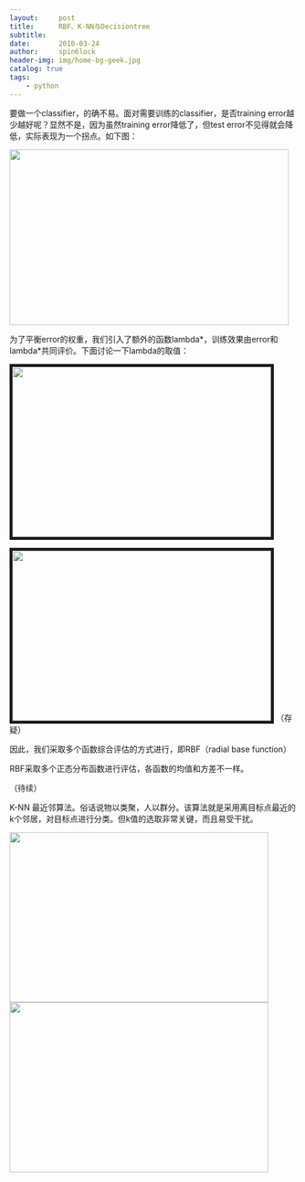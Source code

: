 ```yaml
---
layout:     post
title:      RBF、K-NN与Decisiontree
subtitle:   
date:       2010-03-24
author:     spin6lock
header-img: img/home-bg-geek.jpg
catalog: true
tags:
    - python
---
```

要做一个classifier，的确不易。面对需要训练的classifier，是否training error越少越好呢？显然不是，因为虽然training error降低了，但test error不见得就会降低，实际表现为一个拐点。如下图：

<img src="http://images.cnblogs.com/cnblogs_com/lifehacker/%E6%A8%A1%E5%BC%8F%E8%AF%86%E5%88%AB-training-error%E4%B8%8Etest-error.png" width="489" height="308" alt="" /> 

为了平衡error的权重，我们引入了额外的函数lambda*，训练效果由error和 lambda*共同评价。下面讨论一下lambda的取值：

<img src="http://images.cnblogs.com/cnblogs_com/lifehacker/lambda_is_0.png" width="453" height="298" border="5" alt="" /> 

<img src="http://images.cnblogs.com/cnblogs_com/lifehacker/lambda_is_between_0and1.png" width="453" height="298" border="5" alt="" /> （存疑）

因此，我们采取多个函数综合评估的方式进行，即RBF（radial base function）

RBF采取多个正态分布函数进行评估，各函数的均值和方差不一样。

（待续）

K-NN 最近邻算法。俗话说物以类聚，人以群分。该算法就是采用离目标点最近的k个邻居，对目标点进行分类。但k值的选取非常关键，而且易受干扰。

<img src="http://images.cnblogs.com/cnblogs_com/lifehacker/decisionTree.png" width="453" height="298" alt="" /> 

<img src="http://images.cnblogs.com/cnblogs_com/lifehacker/decisionTree2.png" width="453" height="298" alt="" /> 
